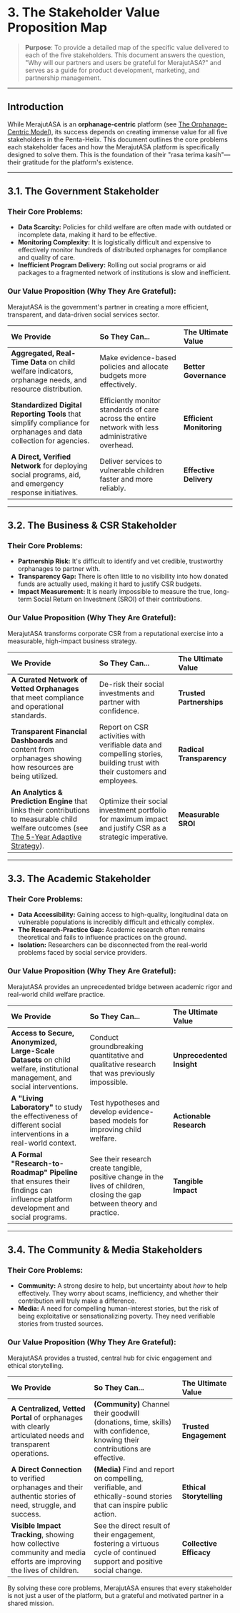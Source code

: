 # 3. The Stakeholder Value Proposition Map

> **Purpose**: To provide a detailed map of the specific value delivered to each of the five stakeholders. This document answers the question, "Why will our partners and users be grateful for MerajutASA?" and serves as a guide for product development, marketing, and partnership management.

---

## Introduction

While MerajutASA is an **orphanage-centric** platform (see [The Orphanage-Centric Model](./01-orphanage-centric-model.md)), its success depends on creating immense value for all five stakeholders in the Penta-Helix. This document outlines the core problems each stakeholder faces and how the MerajutASA platform is specifically designed to solve them. This is the foundation of their "rasa terima kasih"—their gratitude for the platform's existence.

---

## 3.1. The Government Stakeholder

### Their Core Problems:
*   **Data Scarcity:** Policies for child welfare are often made with outdated or incomplete data, making it hard to be effective.
*   **Monitoring Complexity:** It is logistically difficult and expensive to effectively monitor hundreds of distributed orphanages for compliance and quality of care.
*   **Inefficient Program Delivery:** Rolling out social programs or aid packages to a fragmented network of institutions is slow and inefficient.

### Our Value Proposition (Why They Are Grateful):
MerajutASA is the government's partner in creating a more efficient, transparent, and data-driven social services sector.

| We Provide | So They Can... | The Ultimate Value |
| :--- | :--- | :--- |
| **Aggregated, Real-Time Data** on child welfare indicators, orphanage needs, and resource distribution. | Make evidence-based policies and allocate budgets more effectively. | **Better Governance** |
| **Standardized Digital Reporting Tools** that simplify compliance for orphanages and data collection for agencies. | Efficiently monitor standards of care across the entire network with less administrative overhead. | **Efficient Monitoring** |
| **A Direct, Verified Network** for deploying social programs, aid, and emergency response initiatives. | Deliver services to vulnerable children faster and more reliably. | **Effective Delivery** |

---

## 3.2. The Business & CSR Stakeholder

### Their Core Problems:
*   **Partnership Risk:** It's difficult to identify and vet credible, trustworthy orphanages to partner with.
*   **Transparency Gap:** There is often little to no visibility into how donated funds are actually used, making it hard to justify CSR budgets.
*   **Impact Measurement:** It is nearly impossible to measure the true, long-term Social Return on Investment (SROI) of their contributions.

### Our Value Proposition (Why They Are Grateful):
MerajutASA transforms corporate CSR from a reputational exercise into a measurable, high-impact business strategy.

| We Provide | So They Can... | The Ultimate Value |
| :--- | :--- | :--- |
| **A Curated Network of Vetted Orphanages** that meet compliance and operational standards. | De-risk their social investments and partner with confidence. | **Trusted Partnerships** |
| **Transparent Financial Dashboards** and content from orphanages showing how resources are being utilized. | Report on CSR activities with verifiable data and compelling stories, building trust with their customers and employees. | **Radical Transparency** |
| **An Analytics & Prediction Engine** that links their contributions to measurable child welfare outcomes (see [The 5-Year Adaptive Strategy](./02-five-year-adaptive-plan.md)). | Optimize their social investment portfolio for maximum impact and justify CSR as a strategic imperative. | **Measurable SROI** |

---

## 3.3. The Academic Stakeholder

### Their Core Problems:
*   **Data Accessibility:** Gaining access to high-quality, longitudinal data on vulnerable populations is incredibly difficult and ethically complex.
*   **The Research-Practice Gap:** Academic research often remains theoretical and fails to influence practices on the ground.
*   **Isolation:** Researchers can be disconnected from the real-world problems faced by social service providers.

### Our Value Proposition (Why They Are Grateful):
MerajutASA provides an unprecedented bridge between academic rigor and real-world child welfare practice.

| We Provide | So They Can... | The Ultimate Value |
| :--- | :--- | :--- |
| **Access to Secure, Anonymized, Large-Scale Datasets** on child welfare, institutional management, and social interventions. | Conduct groundbreaking quantitative and qualitative research that was previously impossible. | **Unprecedented Insight** |
| **A "Living Laboratory"** to study the effectiveness of different social interventions in a real-world context. | Test hypotheses and develop evidence-based models for improving child welfare. | **Actionable Research** |
| **A Formal "Research-to-Roadmap" Pipeline** that ensures their findings can influence platform development and social programs. | See their research create tangible, positive change in the lives of children, closing the gap between theory and practice. | **Tangible Impact** |

---

## 3.4. The Community & Media Stakeholders

### Their Core Problems:
*   **Community:** A strong desire to help, but uncertainty about *how* to help effectively. They worry about scams, inefficiency, and whether their contribution will truly make a difference.
*   **Media:** A need for compelling human-interest stories, but the risk of being exploitative or sensationalizing poverty. They need verifiable stories from trusted sources.

### Our Value Proposition (Why They Are Grateful):
MerajutASA provides a trusted, central hub for civic engagement and ethical storytelling.

| We Provide | So They Can... | The Ultimate Value |
| :--- | :--- | :--- |
| **A Centralized, Vetted Portal** of orphanages with clearly articulated needs and transparent operations. | **(Community)** Channel their goodwill (donations, time, skills) with confidence, knowing their contributions are effective. | **Trusted Engagement** |
| **A Direct Connection** to verified orphanages and their authentic stories of need, struggle, and success. | **(Media)** Find and report on compelling, verifiable, and ethically-sound stories that can inspire public action. | **Ethical Storytelling** |
| **Visible Impact Tracking**, showing how collective community and media efforts are improving the lives of children. | See the direct result of their engagement, fostering a virtuous cycle of continued support and positive social change. | **Collective Efficacy** |

By solving these core problems, MerajutASA ensures that every stakeholder is not just a user of the platform, but a grateful and motivated partner in a shared mission.
